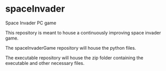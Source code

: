 # spaceInvader
Space Invader PC game

This repository is meant to house a continuously improving space invader game.

The spaceInvaderGame repository will house the python files.

The executable repository will house the zip folder containing the executable and other necessary files.
